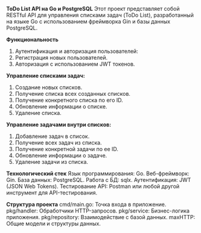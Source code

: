 **ToDo List API на Go и PostgreSQL**
Этот проект представляет собой RESTful API для управления списками задач (ToDo List), разработанный на языке Go с использованием фреймворка Gin и базы данных PostgreSQL.

**Функциональность**
1. Аутентификация и авторизация пользователей:
2. Регистрация новых пользователей.
3. Авторизация с использованием JWT токенов.

**Управление списками задач:**
1. Создание новых списков.
2. Получение списка всех созданных списков.
3. Получение конкретного списка по его ID.
4. Обновление информации о списке.
5. Удаление списка.

**Управление задачами внутри списков:**
1. Добавление задач в список.
2. Получение всех задач из списка.
3. Получение конкретной задачи по ее ID.
4. Обновление информации о задаче.
5. Удаление задачи из списка.

**Технологический стек**
Язык программирования: Go.
Веб-фреймворк: Gin.
База данных: PostgreSQL.
Работа с БД: sqlx.
Аутентификация: JWT (JSON Web Tokens).
Тестирование API: Postman или любой другой инструмент для API-тестирования.

**Структура проекта**
cmd/main.go: Точка входа в приложение.
pkg/handler: Обработчики HTTP-запросов.
pkg/service: Бизнес-логика приложения.
pkg/repository: Взаимодействие с базой данных.
maxHTTP: Общие модели и структуры данных.
